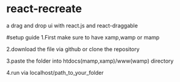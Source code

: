 # react-recreate
a drag and drop ui with react.js and react-draggable

#setup guide
1.First make sure to have xamp,wamp or mamp

2.download the file via github or clone the repository

3.paste the folder into htdocs(mamp,xamp)/www(wamp) directory

4.run via localhost/path_to_your_folder



